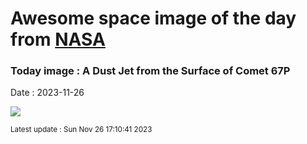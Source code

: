 
# Awesome space image of the day from [NASA](https://api.nasa.gov/)

### Today image : A Dust Jet from the Surface of Comet 67P
Date : 2023-11-26

![](https://apod.nasa.gov/apod/image/2311/Jet67P_Rosetta_960.jpg)

<small>Latest update : Sun Nov 26 17:10:41 2023</small>
        